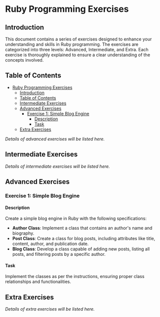 # Ruby Programming Exercises

## Introduction

This document contains a series of exercises designed to enhance your understanding and skills in Ruby programming. The exercises are categorized into three levels: Advanced, Intermediate, and Extra. Each exercise is thoroughly explained to ensure a clear understanding of the concepts involved.

## Table of Contents

- [Ruby Programming Exercises](#ruby-programming-exercises)
  - [Introduction](#introduction)
  - [Table of Contents](#table-of-contents)
  - [Intermediate Exercises](#intermediate-exercises)
  - [Advanced Exercises](#advanced-exercises)
    - [Exercise 1: Simple Blog Engine](#exercise-1-simple-blog-engine)
      - [Description](#description)
      - [Task](#task)
  - [Extra Exercises](#extra-exercises)

*Details of advanced exercises will be listed here.*

## Intermediate Exercises

*Details of intermediate exercises will be listed here.*

## Advanced Exercises

### Exercise 1: Simple Blog Engine

#### Description

Create a simple blog engine in Ruby with the following specifications:

- **Author Class**: Implement a class that contains an author's name and biography.
- **Post Class**: Create a class for blog posts, including attributes like title, content, author, and publication date.
- **Blog Class**: Develop a class capable of adding new posts, listing all posts, and filtering posts by a specific author.

#### Task

Implement the classes as per the instructions, ensuring proper class relationships and functionalities.

## Extra Exercises

*Details of extra exercises will be listed here.*
